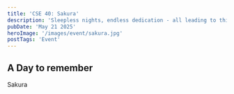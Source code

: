 ```yaml
---
title: 'CSE 40: Sakura'
description: 'Sleepless nights, endless dedication - all leading to this one beautiful memory. ✨'
pubDate: 'May 21 2025'
heroImage: '/images/event/sakura.jpg'
postTags: 'Event'
---
```


## A Day to remember

Sakura
